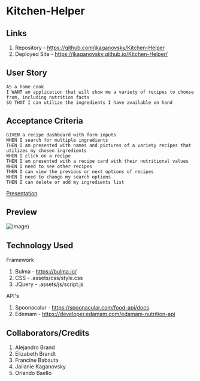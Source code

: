 # Kitchen-Helper

## Links

1. Repository - https://github.com/jkaganovsky/Kitchen-Helper
1. Deployed Site - https://jkaganovsky.github.io/Kitchen-Helper/

## User Story

```
AS a home cook
I WANT an application that will show me a variety of recipes to choose from, including nutrition facts
SO THAT I can utilize the ingredients I have available on hand
```

## Acceptance Criteria

```
GIVEN a recipe dashboard with form inputs
WHEN I search for multiple ingredients
THEN I am presented with names and pictures of a variety recipes that utilizes my chosen ingredients
WHEN I click on a recipe
THEN I am presented with a recipe card with their nutritional values
WHEN I need to see other recipes
THEN I can view the previous or next options of recipes
WHEN I need to change my search options
THEN I can delete or add my ingredients list
```

[Presentation](https://docs.google.com/presentation/d/1nmq56PiGwKt2SuozjNwTLpOp4NQwZJfz5SLeUC-gfEA/edit#slide=id.g29f43f0a72_0_10)


## Preview
![image](https://user-images.githubusercontent.com/70370805/99882685-6a304780-2bc6-11eb-8784-ae3f13ad5344.png))

## Technology Used
Framework
1. Bulma - https://bulma.io/
1. CSS - .assets/css/style.css
1. JQuery - .assets/js/script.js

API's
1. Spoonacalur - https://spoonacular.com/food-api/docs
1. Edemam - https://developer.edamam.com/edamam-nutrition-api

## Collaborators/Credits
1. Alejandro Brand
1. Elizabeth Brandt
1. Francine Babauta
1. Jailanie Kaganovsky
1. Orlando Baello
